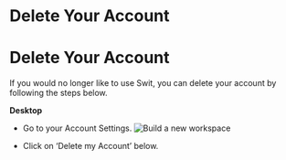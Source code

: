 # Delete Your Account

Delete Your Account
===================

 If you would no longer like to use Swit, you can delete your account by following the steps below.



**Desktop** 

* Go to your Account Settings. ![Build a new workspace](https://files.swit.io/help_image/FB_AC5_acoountProfile.png) 


* Click on ‘Delete my Account’ below.
  
